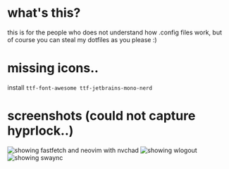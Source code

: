 # what's this?
this is for the people who does not understand how .config files work, but of course you can steal my dotfiles as you please :)

# missing icons..
install `ttf-font-awesome ttf-jetbrains-mono-nerd`

# screenshots (could not capture hyprlock..)
![showing fastfetch and neovim with nvchad](https://github.com/user-attachments/assets/36dcffd7-5e32-481f-8e75-53e5ade91b5e)
![showing wlogout](https://github.com/user-attachments/assets/91abcbcf-cd81-4eea-9aad-c4749ed4ed3b)
![showing swaync](https://github.com/user-attachments/assets/e08823dd-245b-4d11-b0fa-17d2b5656120)

